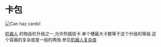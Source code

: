 # 卡包

![Can haz cards!](oredict:oc:cardContainer1)

[机器人](../block/robot.md) 的物品栏升级之一,允许热插拔卡.单个槽最大卡数等于这个升级的等级.这个容器的复杂度是一般的两倍.参见[机器人复杂度](../block/robot.md)
